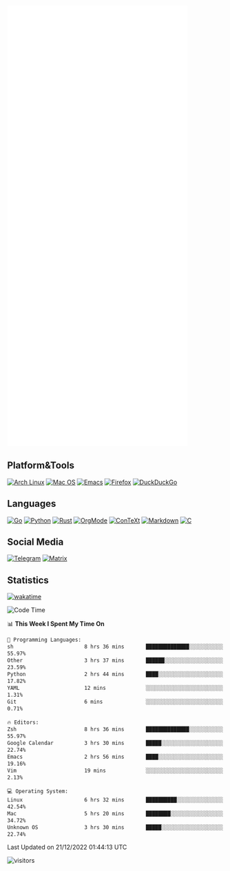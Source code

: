 ![Metrics](https://github.com/SteamedFish/SteamedFish/blob/master/github-metrics.svg)

## Platform&Tools

[![Arch Linux](https://img.shields.io/badge/ArchLinux-1793D1?logo=arch-linux&logoColor=fff&style=flat-square)](https://archlinux.org/)
[![Mac OS](https://img.shields.io/badge/MacOS-000000?style=flat-square&logo=macos&logoColor=F0F0F0)](https://www.apple.com/macos/)
[![Emacs](https://img.shields.io/badge/Emacs-%237F5AB6.svg?&style=flat-square&logo=gnu-emacs&logoColor=white)](https://www.gnu.org/software/emacs/)
[![Firefox](https://img.shields.io/badge/Firefox-FF7139?style=flat-square&logo=Firefox-Browser&logoColor=white)](https://firefox.com/)
[![DuckDuckGo](https://img.shields.io/badge/DuckDuckGo-DE5833?style=flat-square&logo=DuckDuckGo&logoColor=white)](https://duckduckgo.com/)

## Languages

[![Go](https://img.shields.io/badge/Golang-%2300ADD8.svg?style=flat-square&logo=go&logoColor=white)](https://golang.org/)
[![Python](https://img.shields.io/badge/Python-3670A0?style=flat-square&logo=python&logoColor=ffdd54)](https://www.python.org/)
[![Rust](https://img.shields.io/badge/Rust-%23000000.svg?style=flat-square&logo=rust&logoColor=white)](https://www.rust-lang.org/)
[![OrgMode](https://img.shields.io/badge/OrgMode-%23000000.svg?style=flat-square&logo=org&logoColor=white)](https://orgmode.org/)
[![ConTeXt](https://img.shields.io/badge/ConTeXt-%23008080.svg?style=flat-square&logo=latex&logoColor=white)](https://contextgarden.net/)
[![Markdown](https://img.shields.io/badge/MarkDown-%23000000.svg?style=flat-square&logo=markdown&logoColor=white)](https://daringfireball.net/projects/markdown/)
[![C](https://img.shields.io/badge/C-%2300599C.svg?style=flat-square&logo=c&logoColor=white)](https://www.iso.org/standard/74528.html)

## Social Media
[![Telegram](https://img.shields.io/badge/SteamedFish-2CA5E0?style=social&logo=telegram&logoColor=white)](https://t.me/SteamedFish)
[![Matrix](https://img.shields.io/badge/SteamedFish-2CA5E0?style=social&logo=matrix&logoColor=black)](https://matrix.to/#/@i:steamedfish.org)

## Statistics
[![wakatime](https://wakatime.com/badge/user/168280d6-fcf2-4b4f-ad3a-dc4612f35b38.svg)](https://wakatime.com/@168280d6-fcf2-4b4f-ad3a-dc4612f35b38)

<!--START_SECTION:waka-->
![Code Time](http://img.shields.io/badge/Code%20Time-2%2C231%20hrs%203%20mins-blue)

📊 **This Week I Spent My Time On** 

```text
💬 Programming Languages: 
sh                       8 hrs 36 mins       ██████████████░░░░░░░░░░░   55.97% 
Other                    3 hrs 37 mins       ██████░░░░░░░░░░░░░░░░░░░   23.59% 
Python                   2 hrs 44 mins       ████░░░░░░░░░░░░░░░░░░░░░   17.82% 
YAML                     12 mins             ░░░░░░░░░░░░░░░░░░░░░░░░░   1.31% 
Git                      6 mins              ░░░░░░░░░░░░░░░░░░░░░░░░░   0.71%

🔥 Editors: 
Zsh                      8 hrs 36 mins       ██████████████░░░░░░░░░░░   55.97% 
Google Calendar          3 hrs 30 mins       █████░░░░░░░░░░░░░░░░░░░░   22.74% 
Emacs                    2 hrs 56 mins       ████░░░░░░░░░░░░░░░░░░░░░   19.16% 
Vim                      19 mins             ░░░░░░░░░░░░░░░░░░░░░░░░░   2.13%

💻 Operating System: 
Linux                    6 hrs 32 mins       ██████████░░░░░░░░░░░░░░░   42.54% 
Mac                      5 hrs 20 mins       ████████░░░░░░░░░░░░░░░░░   34.72% 
Unknown OS               3 hrs 30 mins       █████░░░░░░░░░░░░░░░░░░░░   22.74%

```


 Last Updated on 21/12/2022 01:44:13 UTC
<!--END_SECTION:waka-->

![visitors](https://visitor-badge.laobi.icu/badge?page_id=SteamedFish.SteamedFish)
